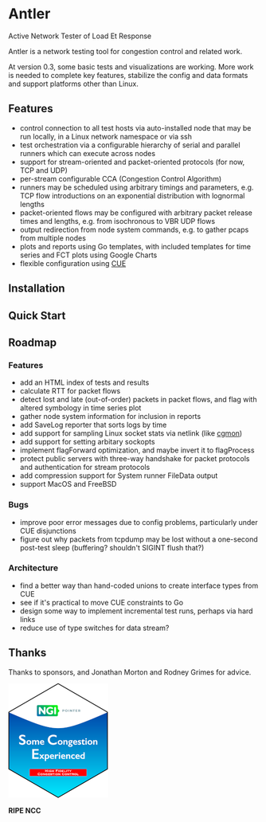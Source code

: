 # Antler

Active Network Tester of Load Et Response

Antler is a network testing tool for congestion control and related work.

At version 0.3, some basic tests and visualizations are working. More work is
needed to complete key features, stabilize the config and data formats and
support platforms other than Linux.

## Features

* control connection to all test hosts via auto-installed node that may be run
  locally, in a Linux network namespace or via ssh
* test orchestration via a configurable hierarchy of serial and parallel runners
  which can execute across nodes
* support for stream-oriented and packet-oriented protocols (for now, TCP and
  UDP)
* per-stream configurable CCA (Congestion Control Algorithm)
* runners may be scheduled using arbitrary timings and parameters, e.g. TCP
  flow introductions on an exponential distribution with lognormal lengths
* packet-oriented flows may be configured with arbitrary packet release times
  and lengths, e.g. from isochronous to VBR UDP flows
* output redirection from node system commands, e.g. to gather pcaps from
  multiple nodes
* plots and reports using Go templates, with included templates for time series
  and FCT plots using Google Charts
* flexible configuration using [CUE](https://cuelang.org/)

## Installation

## Quick Start

## Roadmap

### Features

- add an HTML index of tests and results
- calculate RTT for packet flows
- detect lost and late (out-of-order) packets in packet flows, and flag with
  altered symbology in time series plot
- gather node system information for inclusion in reports
- add SaveLog reporter that sorts logs by time
- add support for sampling Linux socket stats via netlink
  (like [cgmon](https://github.com/heistp/cgmon))
- add support for setting arbitary sockopts
- implement flagForward optimization, and maybe invert it to flagProcess
- protect public servers with three-way handshake for packet protocols and
  authentication for stream protocols
- add compression support for System runner FileData output
- support MacOS and FreeBSD

### Bugs

- improve poor error messages due to config problems, particularly under CUE
  disjunctions
- figure out why packets from tcpdump may be lost without a one-second
  post-test sleep (buffering? shouldn't SIGINT flush that?)

### Architecture

- find a better way than hand-coded unions to create interface types from CUE
- see if it's practical to move CUE constraints to Go
- design some way to implement incremental test runs, perhaps via hard links
- reduce use of type switches for data stream?

## Thanks

Thanks to sponsors, and Jonathan Morton and Rodney Grimes for advice.

![NGI SCE Sticker](/doc/img/ngi-sce-sticker-200x230.png "NGI SCE Sticker")

**RIPE NCC**
